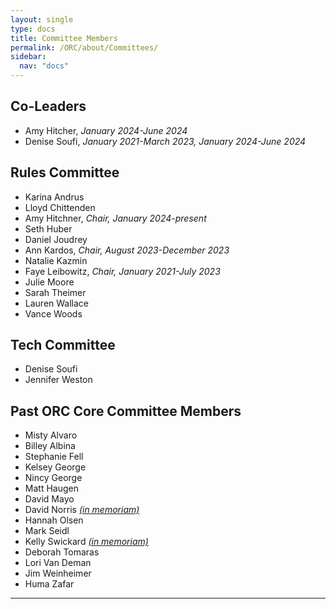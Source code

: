 ```yaml
---
layout: single
type: docs
title: Committee Members
permalink: /ORC/about/Committees/
sidebar:
  nav: "docs"
---
```

## Co-Leaders

* Amy Hitcher, _January 2024-June 2024_
* Denise Soufi, _January 2021-March 2023, January 2024-June 2024_

## Rules Committee

* Karina Andrus
* Lloyd Chittenden
* Amy Hitchner, _Chair, January 2024-present_
* Seth Huber
* Daniel Joudrey
* Ann Kardos, _Chair, August 2023-December 2023_
* Natalie Kazmin
* Faye Leibowitz, _Chair, January 2021-July 2023_
* Julie Moore
* Sarah Theimer
* Lauren Wallace
* Vance Woods

## Tech Committee

* Denise Soufi
* Jennifer Weston

## Past ORC Core Committee Members

* Misty Alvaro
* Billey Albina
* Stephanie Fell
* Kelsey George
* Nincy George
* Matt Haugen
* David Mayo
* David Norris _[(in memoriam)](https://library.stkate.edu/news/remembering-david-norris?fbclid=IwAR0l3huAyb8CLnKW8HrKlyb2VGPaotuaJL46CqSKvrijsExbekpw3GgUj6Q)_
* Hannah Olsen
* Mark Seidl
* Kelly Swickard _[(in memoriam)](https://www.randledablefuneralhome.com/obituaries/Kelly-Swickard-2/#!/Obituary)_
* Deborah Tomaras
* Lori Van Deman
* Jim Weinheimer
* Huma Zafar

---
